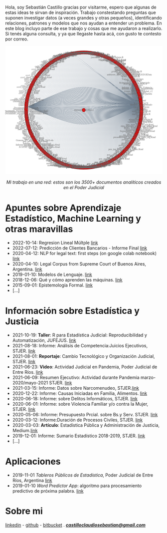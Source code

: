 Hola, soy Sebastián Castillo gracias por visitarme, espero que algunas de estas ideas te sirvan de inspiración. Trabajo constestando preguntas que suponen investigar datos (a veces grandes y otras pequeños), identificando relaciones, patrones y modelos que nos ayudan a entender un problema. En este blog incluyo parte de ese trabajo y cosas que me ayudaron a realizarlo. Si tenés alguna consulta, y ya que llegaste hasta acá, con gusto te contesto por correo. 

![](Rplot.png) 
*<center>Mi trabajo en una red: estos son los 3500+ documentos analíticos creados en el Poder Judicial</center>*

# Apuntes sobre Aprendizaje Estadístico, Machine Learning y otras maravillas

- 2022-10-14: Regresion Lineal Múltple [link](https://rpubs.com/cscastillo/956352)   
- 2022-07-12: Predicción de Clientes Bancarios - Informe Final [link](https://rpubs.com/cscastillo/923903)   
- 2020-04-12: NLP for legal text: first steps (on google colab notebook) [link](https://colab.research.google.com/drive/1n_X-r1mXG5Z0VBkOHC9AtjO1lyY-kSpl)
- 2020-04-10: Legal Corpus from Supreme Court of Buenos Aires, Argentina. [link](https://github.com/castillosebastian/legal_corpus) 
- 2019-01-10: Modelos de Lenguaje. [link](https://castillosebastian.github.io/NLP/Modelos_de_Lenguaje.html)
- 2018-12-06: Qué y cómo aprenden las máquinas. [link](https://castillosebastian.github.io/epistemologia_formal/Qué-y-cómo-aprenden-las-redes-neuronales.html)
- 2015-09-01: Epistemología Formal. [link](https://castillosebastian.github.io/epistemologia_formal/epistemología_formal.html)
- [...]

# Información sobre Estadística y Justicia 
- 2021-10-19: **Taller**: R para Estadística Judicial: Reproducibilidad y Automatización, JUFEJUS. [link](https://rpubs.com/ClaudioSebastianCastillo/824728)
- 2021-08-18: Informe: Análisis de Competencia:Juicios Ejecutivos, STJER. [link](https://drive.google.com/file/d/1dDFNL4FuZXTbRgkgeCCqwdbIs-ReQAsE/view?usp=sharing)
- 2021-08-01: **Reportaje**: Cambio Tecnológico y Organización Judicial, STJER. [link](https://youtu.be/QHSPaQ5au_g)
- 2021-06-23: **Video**: Actividad Judicial en Pandemia, Poder Judicial de Entre Ríos. [link](https://www.jusentrerios.gov.ar/2021/06/23/en-pandemia-2-millones-de-actos-procesales-y-mas-de-790-mil-presentaciones-digitales/)
- 2021-06-09: Resumen Ejecutivo: Actividad durante Pandemia marzo-2020/mayo-2021 STJER. [link](https://drive.google.com/file/d/11LdFkg4uwNK5DbWMQxuX6xX4mhBN7isp/view?usp=sharing)
- 2021-03-15: Informe: Datos sobre Narcomenudeo, STJER.[link](https://drive.google.com/file/d/139d_gQnthpbZq4YoCWSfMjBnaWXcHL94/view?usp=sharing) 
- 2020-12-22: Informe: Causas Iniciadas en Familia, Alimentos. [link](https://drive.google.com/file/d/1BUWpWQEZ3ZiI8OfHdPEP9deVKWn3SuiU/view?usp=sharing) 
- 2020-06-18: Informe: sobre Delitos Informáticos, STJER. [link](https://drive.google.com/file/d/1OK-8WCc6Tu446kGDANCQ9ot3Dns3ibM0/view?usp=sharing)
- 2020-06-01: Informe: sobre Violencia Familiar y/o contra la Mujer, STJER. [link](https://drive.google.com/file/d/1nT2BWfLuofVZqYpEOhsB5geX2yLC1Fdz/view?usp=sharing)  
- 2020-05-06: Informe: Presupuesto Prcial. sobre Bs.y Serv. STJER. [link](https://drive.google.com/file/d/14pbTFr4qBbKwVwLTbpM9WzfIr63yKXqh/view?usp=sharing)
- 2020-03-12: Informe:Duración de Procesos Civiles, STJER. [link](https://drive.google.com/file/d/1VLJP9UX7cxu-3FzoRY_jjYSn_4oVSc7K/view?usp=sharing)
- 2020-03-03: **Artículo**: Estadística Pública y Administración de Justicia, Medium.[link](https://medium.com/@castilloclaudiosebastian/estad%C3%ADstica-p%C3%BAblica-y-administraci%C3%B3n-de-justicia-d33141da0708)
- 2019-12-01: Informe: Sumario Estadístico 2018-2019, STJER. [link](https://drive.google.com/file/d/1UR95d93EFhNWeW38pGzx6zSLcbY4PzGz/view?usp=sharing)  
- [...]

# Aplicaciones    
- 2019-11-01 *Tableros Públicos de Estadística*, Poder Judicial de Entre Ríos, Argentina [link](https://tablero.jusentrerios.gov.ar/)     
- 2019-01-10 *Word Predictor App*: algoritmo para procesamiento predictivo de próxima palabra. 
[link](https://castillocs.shinyapps.io/shiny_app/)    

# Sobre mi
[linkedin](https://www.linkedin.com/in/castillocs/) - [github](https://github.com/castillosebastian) - [bitbucket](https://bitbucket.org/apgye/) . ***castilloclaudiosebastian@gmail.com***


